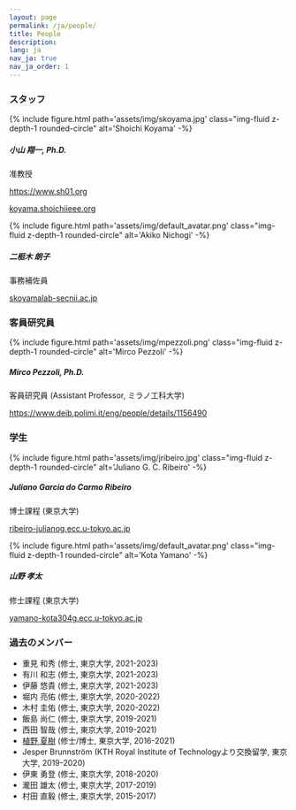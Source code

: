 ```yaml
---
layout: page
permalink: /ja/people/
title: People
description:
lang: ja 
nav_ja: true
nav_ja_order: 1
---
```


### スタッフ

<div class="members float-left">
    {% include figure.html
        path='assets/img/skoyama.jpg'
        class="img-fluid z-depth-1 rounded-circle"
        alt='Shoichi Koyama' -%}
    <div class="address">
        <h5>小山 翔一, Ph.D.</h5>
        <p>准教授</p>
        <p><a href="https://www.sh01.org"><i class="fas fa-user"></i> https://www.sh01.org</a></p>
        <p><a href="#"><i class="fas fa-envelope"></i> koyama.shoichi<i class="fas fa-at"></i>ieee.org</a></p>
    </div>
</div>

<div class="members float-left">
    {% include figure.html
        path='assets/img/default_avatar.png'
        class="img-fluid z-depth-1 rounded-circle"
        alt='Akiko Nichogi' -%}
    <div class="address">
        <h5>二梃木 朗子</h5>
        <p>事務補佐員</p>
        <p><a href="#"><i class="fas fa-envelope"></i> skoyamalab-sec<i class="fas fa-at"></i>nii.ac.jp</a></p>
    </div>
</div>

<p style="clear:both"></p>

### 客員研究員

<div class="members float-left">
    {% include figure.html
        path='assets/img/mpezzoli.png'
        class="img-fluid z-depth-1 rounded-circle"
        alt='Mirco Pezzoli' -%}
    <div class="address">
        <h5>Mirco Pezzoli, Ph.D.</h5>
        <p>客員研究員 (Assistant Professor, ミラノ工科大学)</p>
        <p><a href="https://www.deib.polimi.it/eng/people/details/1156490"><i class="fas fa-user"></i> https://www.deib.polimi.it/eng/people/details/1156490</a></p>
    </div>
</div>

<p style="clear:both"></p>

### 学生

<div class="members float-left">
    {% include figure.html
        path='assets/img/jribeiro.jpg'
        class="img-fluid z-depth-1 rounded-circle"
        alt='Juliano G. C. Ribeiro' -%}
    <div class="address">
        <h5>Juliano Garcia do Carmo Ribeiro</h5>
        <p>博士課程 (東京大学)</p>
        <p><a href="#"><i class="fas fa-envelope"></i> ribeiro-juliano<i class="fas fa-at"></i>g.ecc.u-tokyo.ac.jp</a></p>
    </div>
</div>

<div class="members float-left">
    {% include figure.html
        path='assets/img/default_avatar.png'
        class="img-fluid z-depth-1 rounded-circle"
        alt='Kota Yamano' -%}
    <div class="address">
        <h5>山野 孝太</h5>
        <p>修士課程 (東京大学)</p>
        <p><a href="#"><i class="fas fa-envelope"></i> yamano-kota304<i class="fas fa-at"></i>g.ecc.u-tokyo.ac.jp</a></p>
    </div>
</div>

<p style="clear:both"></p>

### 過去のメンバー
- 重見 和秀 (修士, 東京大学, 2021-2023)
- 有川 和志 (修士, 東京大学, 2021-2023)
- 伊藤 悠貴 (修士, 東京大学, 2021-2023)
- 堀内 亮佑 (修士, 東京大学, 2020-2022)
- 木村 圭佑 (修士, 東京大学, 2020-2022)
- 飯島 尚仁 (修士, 東京大学, 2019-2021)
- 西田 智哉 (修士, 東京大学, 2019-2021)
- [植野 夏樹](https://natsuenono.github.io/) (修士/博士, 東京大学, 2016-2021)
- Jesper Brunnström (KTH Royal Institute of Technologyより交換留学, 東京大学, 2019-2020)
- 伊東 勇登 (修士, 東京大学, 2018-2020)
- 瀧田 雄太 (修士, 東京大学, 2017-2019)
- 村田 直毅 (修士, 東京大学, 2015-2017)

